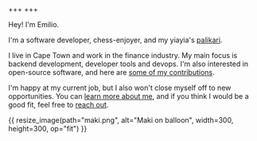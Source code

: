 +++
+++

Hey! I'm Emilio.

I'm a software developer, chess-enjoyer, and my yiayia's [palikari](https://greekerthanthegreeks.com/lost-in-translation-word-of-day-palikari/).

I live in Cape Town and work in the finance industry.
My main focus is backend development, developer tools and devops.
I'm also interested in open-source software, and here are [some of my contributions](@/open-source.md#contributions).

I'm happy at my current job, but I also won't close myself off to new opportunities.
You can [learn more about me](@/about.md), and if you think I would be a good fit, feel free to [reach out](mailto:emilioziniades@gmail.com).

{{ resize_image(path="maki.png", alt="Maki on balloon", width=300, height=300, op="fit") }}
